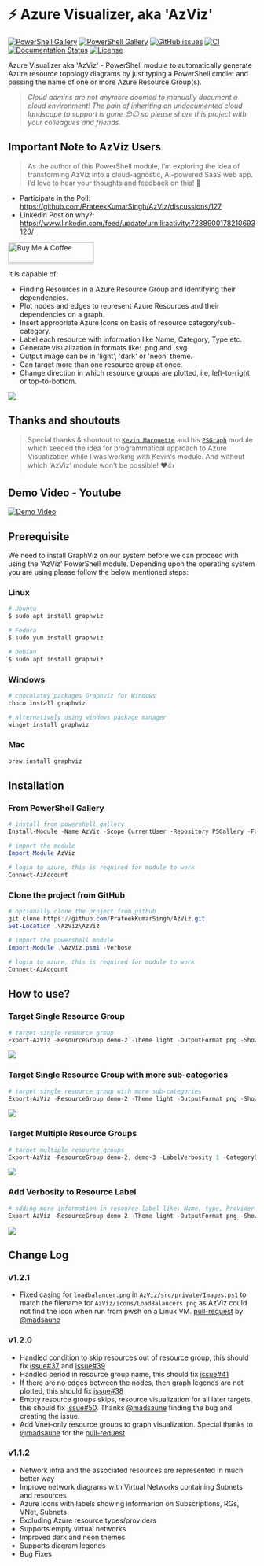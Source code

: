 # ⚡ Azure Visualizer, aka 'AzViz' 

[![PowerShell Gallery][psgallery-version-badge]][psgallery] [![PowerShell Gallery][psgallery-badge]][psgallery] [![GitHub issues][github-issues-badge]][github-issues] [![CI][github-action-ci-badge]][github-action-ci] [![Documentation Status][docs-badge]][docs] [![License][license-badge]][license]

[psgallery-version-badge]: https://img.shields.io/powershellgallery/v/AzViz.svg
[docs-badge]: https://readthedocs.org/projects/azviz/badge/?version=latest
[docs]: http://AzViz.readthedocs.io/en/latest/
[psgallery-badge]: https://img.shields.io/powershellgallery/dt/AzViz.svg
[psgallery]: https://www.powershellgallery.com/packages/AzViz
[license-badge]: https://img.shields.io/github/license/PrateekKumarSingh/AzViz.svg
[license]: https://www.powershellgallery.com/packages/AzViz
[github-issues-badge]: https://img.shields.io/github/issues/PrateekKumarSingh/AzViz.svg
[github-issues]: https://github.com/PrateekKumarSingh/AzViz/issues
[github-action-ci-badge]: https://github.com/PrateekKumarSingh/AzViz/actions/workflows/main.yml/badge.svg
[github-action-ci]: https://github.com/PrateekKumarSingh/AzViz/actions/workflows/main.yml

Azure Visualizer aka 'AzViz' - PowerShell module to automatically generate Azure resource topology diagrams by just typing a PowerShell cmdlet and passing the name of one or more Azure Resource Group(s).

> _Cloud admins are not anymore doomed to manually document a cloud environment! The pain of inheriting an undocumented cloud landscape to support is gone 😎😉 so please share this project with your colleagues and friends._

## Important Note to AzViz Users
> As the author of this PowerShell module, I’m exploring the idea of transforming AzViz into a cloud-agnostic, AI-powered SaaS web app. I’d love to hear your thoughts and feedback on this! 🚀

- Participate in the Poll: https://github.com/PrateekKumarSingh/AzViz/discussions/127
- Linkedin Post on why?: https://www.linkedin.com/feed/update/urn:li:activity:7288900178210693120/


<a href="https://www.buymeacoffee.com/prateeksingh" target="_blank"><img src="https://www.buymeacoffee.com/assets/img/custom_images/orange_img.png" alt="Buy Me A Coffee" style="height: 41px !important;width: 174px !important;box-shadow: 0px 3px 2px 0px rgba(190, 190, 190, 0.5) !important;-webkit-box-shadow: 0px 3px 2px 0px rgba(190, 190, 190, 0.5) !important;" ></a>

It is capable of:
 * Finding Resources in a Azure Resource Group and identifying their dependencies.
 * Plot nodes and edges to represent Azure Resources and their dependencies on a graph.
 * Insert appropriate Azure Icons on basis of resource category/sub-category.
 * Label each resource with information like Name, Category, Type etc.
 * Generate visualization in formats like: .png and .svg
 * Output image can be in 'light', 'dark' or 'neon' theme.
 * Can target more than one resource group at once.
 * Change direction in which resource groups are plotted, i.e, left-to-right or top-to-bottom.
 
![](https://github.com/PrateekKumarSingh/AzViz/blob/master/img/themeneon.jpg)

## Thanks and shoutouts

> Special thanks & shoutout to [`Kevin Marquette`](https://twitter.com/KevinMarquette) and his [`PSGraph`](https://www.powershellgallery.com/packages/PSGraph/2.1.38.27) module which seeded the idea for programmatical approach to Azure Visualization while I was working with Kevin's module. And without which 'AzViz' module won't be possible! ♥👍

## Demo Video - Youtube

[![Demo Video](https://img.youtube.com/vi/7rsNGJ-QmEA/0.jpg)](https://www.youtube.com/watch?v=7rsNGJ-QmEA)

## Prerequisite

We need to install GraphViz on our system before we can proceed with using the 'AzViz' PowerShell module. Depending upon the operating system you are using please follow the below mentioned steps:
### Linux


```bash
# Ubuntu
$ sudo apt install graphviz

# Fedora
$ sudo yum install graphviz

# Debian
$ sudo apt install graphviz
```

### Windows

```PowerShell
# chocolatey packages Graphviz for Windows
choco install graphviz

# alternatively using windows package manager
winget install graphviz
```

### Mac

```PowerShell
brew install graphviz
```

## Installation 
### From PowerShell Gallery

```PowerShell
# install from powershell gallery
Install-Module -Name AzViz -Scope CurrentUser -Repository PSGallery -Force

# import the module
Import-Module AzViz

# login to azure, this is required for module to work
Connect-AzAccount
```

### Clone the project from GitHub

```PowerShell
# optionally clone the project from github
git clone https://github.com/PrateekKumarSingh/AzViz.git
Set-Location .\AzViz\AzViz
   
# import the powershell module
Import-Module .\AzViz.psm1 -Verbose

# login to azure, this is required for module to work
Connect-AzAccount
```

## How to use?

### Target Single Resource Group

```PowerShell
# target single resource group
Export-AzViz -ResourceGroup demo-2 -Theme light -OutputFormat png -Show
```
![](https://github.com/PrateekKumarSingh/AzViz/blob/master/img/SingleResourceGroup.png)
### Target Single Resource Group with more sub-categories

```PowerShell
# target single resource group with more sub-categories
Export-AzViz -ResourceGroup demo-2 -Theme light -OutputFormat png -Show -CategoryDepth 2
```
![](https://github.com/PrateekKumarSingh/AzViz/blob/master/img/SingleResourceGroupSubCategories.png)
### Target Multiple Resource Groups

```PowerShell
# target multiple resource groups
Export-AzViz -ResourceGroup demo-2, demo-3 -LabelVerbosity 1 -CategoryDepth 1 -Theme light -Show -OutputFormat png
```
![](https://github.com/PrateekKumarSingh/AzViz/blob/master/img/MultipleResourceGroups.png)
### Add Verbosity to Resource Label

```PowerShell
# adding more information in resource label like: Name, type, Provider etc
Export-AzViz -ResourceGroup demo-2 -Theme light -OutputFormat png -Show -LabelVerbosity 2
```
![](https://github.com/PrateekKumarSingh/AzViz/blob/master/img/LabelVerbosity.png)


## Change Log

### v1.2.1
 - Fixed casing for `loadbalancer.png` in `AzViz/src/private/Images.ps1` to match the filename for `AzViz/icons/LoadBalancers.png` as AzViz could not find the icon when run from pwsh on a Linux VM. [pull-request](https://github.com/PrateekKumarSingh/AzViz/pull/59) by [@madsaune](https://github.com/madsaune)

### v1.2.0
- Handled condition to skip resources out of resource group, this should fix [issue#37](https://github.com/PrateekKumarSingh/AzViz/issues/37) and [issue#39](https://github.com/PrateekKumarSingh/AzViz/issues/39) 
- Handled period in resource group name, this should fix [issue#41](https://github.com/PrateekKumarSingh/AzViz/issues/41)
- If there are no edges between the nodes, then graph legends are not plotted, this should fix [issue#38](https://github.com/PrateekKumarSingh/AzViz/issues/38)
- Empty resource groups skips, resource visualization for all later targets, this should fix [issue#50](https://github.com/PrateekKumarSingh/AzViz/issues/50). Thanks [@madsaune](https://github.com/madsaune) finding the bug and creating the issue.
- Add Vnet-only resource groups to graph visualization. Special thanks to [@madsaune](https://github.com/madsaune) for the [pull-request](https://github.com/PrateekKumarSingh/AzViz/pull/52)

### v1.1.2
- Network infra and the associated resources are represented in much better way 
- Improve network diagrams with Virtual Networks containing Subnets and resources
- Azure Icons with labels showing informarion on Subscriptions, RGs, VNet, Subnets
- Excluding Azure resource types/providers
- Supports empty virtual networks
- Improved dark and neon themes
- Supports diagram legends
- Bug Fixes
